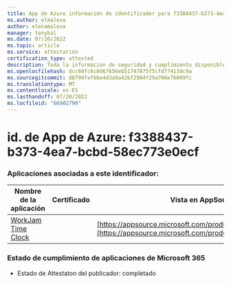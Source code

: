 ```yaml
---
title: App de Azure información de identificador para f3388437-b373-4ea7-bcbd-58ec773e0ecf
ms.author: elmalova
author: elenamalova
manager: tonybal
ms.date: 07/20/2022
ms.topic: article
ms.service: attestation
certification_type: attested
description: Toda la información de seguridad y cumplimiento disponible para f3388437-b373-4ea7-bcbd-58ec773e0ecf.
ms.openlocfilehash: dcc68fc6c8d67656eb51747875f5cfd77413dc9a
ms.sourcegitcommit: d8794fef6be4d3a9a42bf2904f29a70de76069fc
ms.translationtype: MT
ms.contentlocale: es-ES
ms.lasthandoff: 07/20/2022
ms.locfileid: "66902790"
---
```

# <a name="azure-app-id-f3388437-b373-4ea7-bcbd-58ec773e0ecf"></a>id. de App de Azure: f3388437-b373-4ea7-bcbd-58ec773e0ecf


### <a name="apps-associated-with-this-id"></a>Aplicaciones asociadas a este identificador:
| **Nombre de la aplicación** | **Certificado** | **Vista en AppSource** |
|--------------|---------------|-----------------------|
| [WorkJam Time Clock](../forward/WA200003620.md) |  | [https://appsource.microsoft.com/product/office/WA200003620](https://appsource.microsoft.com/product/office/WA200003620) |

### <a name="microsoft-365-app-compliance-status"></a>Estado de cumplimiento de aplicaciones de Microsoft 365
- Estado de Attestaton del publicador: completado
